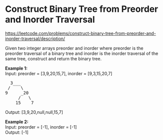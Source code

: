 # Construct Binary Tree from Preorder and Inorder Traversal
https://leetcode.com/problems/construct-binary-tree-from-preorder-and-inorder-traversal/description/

Given two integer arrays preorder and inorder where preorder is the preorder traversal of a binary tree and inorder is the inorder traversal of the same tree, construct and return the binary tree.


<b>Example 1:</b>\
Input: preorder = [3,9,20,15,7], inorder = [9,3,15,20,7]
<pre>
  3___
 /    \
9     _20
     /   \
    15    7
</pre>
Output: [3,9,20,null,null,15,7]

<b>Example 2:</b>\
Input: preorder = [-1], inorder = [-1]\
Output: [-1]
